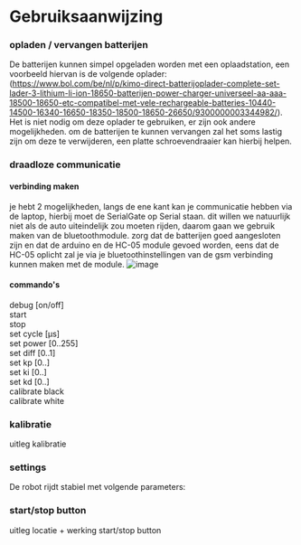 # Gebruiksaanwijzing

### opladen / vervangen batterijen
De batterijen kunnen simpel opgeladen worden met een oplaadstation, een voorbeeld hiervan is de volgende oplader: (https://www.bol.com/be/nl/p/kimo-direct-batterijoplader-complete-set-lader-3-lithium-li-ion-18650-batterijen-power-charger-universeel-aa-aaa-18500-18650-etc-compatibel-met-vele-rechargeable-batteries-10440-14500-16340-16650-18350-18500-18650-26650/9300000003344982/). Het is niet nodig om deze oplader te gebruiken, er zijn ook andere mogelijkheden. om de batterijen te kunnen vervangen zal het soms lastig zijn om deze te verwijderen, een platte schroevendraaier kan hierbij helpen. 

### draadloze communicatie
#### verbinding maken
je hebt 2 mogelijkheden, langs de ene kant kan je communicatie hebben via de laptop, hierbij moet de SerialGate op Serial staan. dit willen we natuurlijk niet als de auto uiteindelijk zou moeten rijden, daarom gaan we gebruik maken van de bluetoothmodule. zorg dat de batterijen goed aangesloten zijn en dat de arduino en de HC-05 module gevoed worden, eens dat de HC-05 oplicht zal je via je bluetoothinstellingen van de gsm verbinding kunnen maken met de module.
![image](https://github.com/DriesRobberecht/Linefollower/assets/146742569/30e60240-3698-489f-90bb-2163fbca6e69)


#### commando's
debug [on/off]  
start  
stop  
set cycle [µs]  
set power [0..255]  
set diff [0..1]  
set kp [0..]  
set ki [0..]  
set kd [0..]  
calibrate black  
calibrate white  

### kalibratie
uitleg kalibratie  

### settings
De robot rijdt stabiel met volgende parameters:  

### start/stop button
uitleg locatie + werking start/stop button
